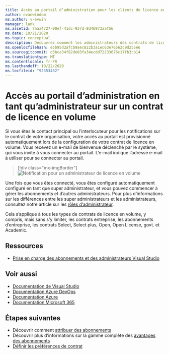 ```yaml
---
title: Accès au portail d’administration pour les clients de licence en volume Visual Studio | Microsoft Docs
author: evanwindom
ms.author: v-evwin
manager: lank
ms.assetid: 7aaa4727-00ef-41dc-937d-8d46973aaf56
ms.date: 10/21/2020
ms.topic: conceptual
description: Découvrez comment les administrateurs des contrats de licence en volume peuvent accéder au portail d’administration des abonnements Visual Studio
ms.openlocfilehash: e5b95d2afcb9aec822b3a1ec63e76562c9d255e6
ms.sourcegitcommit: d3bca34f82de03fa34ecdd72233676c17fb3cb14
ms.translationtype: MT
ms.contentlocale: fr-FR
ms.lasthandoff: 10/22/2020
ms.locfileid: "92353432"
---
```

# <a name="accessing-the-admin-portal-as-an-admin-on-a-volume-license-agreement"></a>Accès au portail d’administration en tant qu’administrateur sur un contrat de licence en volume

Si vous êtes le contact principal ou l’interlocuteur pour les notifications sur le contrat de votre organisation, votre accès au portail est provisionné automatiquement lors de la configuration de votre contrat de licence en volume. Vous recevez un e-mail de bienvenue déclenché par le système, qui vous invite à vous connecter au portail. L’e-mail indique l’adresse e-mail à utiliser pour se connecter au portail. 

   > [!div class="mx-imgBorder"]
   > ![Notification pour un administrateur de licence en volume](_img/volume-license/super-admin-notice-2020.png "Les nouveaux administrateurs reçoivent une notification de bienvenue pour accéder au portail.")

Une fois que vous êtes connecté, vous êtes configuré automatiquement configuré en tant que super administrateur, et vous pouvez commencer à gérer les abonnements et d’autres administrateurs. Pour plus d’informations sur les différences entre les super administrateurs et les administrateurs, consultez notre article sur les [rôles d’administrateur](admin-roles.md).

Cela s’applique à tous les types de contrats de licence en volume, y compris, mais sans s’y limiter, les contrats entreprise, les abonnements d’entreprise, les contrats Select, Select plus, Open, Open License, govt. et Academic. 

## <a name="resources"></a>Ressources
- [Prise en charge des abonnements et des administrateurs Visual Studio](https://visualstudio.microsoft.com/support/support-overview-vs)

## <a name="see-also"></a>Voir aussi
- [Documentation de Visual Studio](/visualstudio/)
- [Documentation Azure DevOps](/azure/devops/)
- [Documentation Azure](/azure/)
- [Documentation Microsoft 365](/microsoft-365/)

## <a name="next-steps"></a>Étapes suivantes
- Découvrir comment [attribuer des abonnements](assign-license.md)
- Découvrir plus d’informations sur la gamme complète des [avantages des abonnements](https://visualstudio.microsoft.com/vs/benefits/)
- [Définir les préférences de contrat](admin-prefs.md)